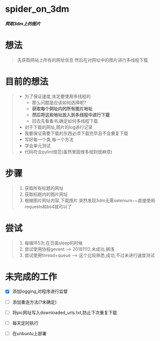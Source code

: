 # spider_on_3dm
##### 爬取3dm上的图片

# 想法
> 先获取网站上所有的网址信息
> 然后在对网址中的图片进行多线程下载

# 目前的想法
> * 为了保证速度,肯定要使用多线程的
>   * 那么问题是应该如何选择呢?
>   * **获取每个网址内的所有图片地址**
>   * **然后将这些地址放入到多线程中进行下载**
>   * 回去先看看书,确定如何多线程下载
> * 对于下载的网址,图片的log进行记录
> * 我要保证需要下载的东西必须下载完毕且不会重复下载
> * 写好每一个类,每一个方法
> * 学会单元测试
> * 代码符合pylint规范(虽然里面很多规则很麻烦)

# 步骤
> 1. 获取所有标题的网址
> 1. 获取标题内的图片网址
> 1. 根据图片网址内容,下载图片
> 突然发现3dm无需selenium~~直接使用requests和bs4就可以了

# 尝试
> 1. 每循环5次,在页面sleep的时候
> 1. 尝试使用协程gevent --> 20181112,未成功,搁浅
> 1. 尝试使用thread+queue --> 这个比较熟悉,成功,不过未进行速度测试

# 未完成的工作
- [x] 添加logging,对程序进行监督
- [ ] 添加重连方法(?未确定)
- [ ] 将pic网址写入downloaded_urls.txt,防止下次重复下载
- [ ] 每天定时执行
- [ ] 在unbuntu上部署



